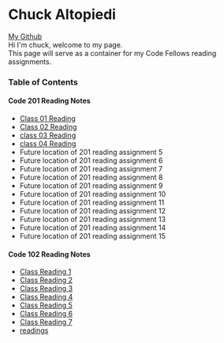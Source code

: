 # Chuck Altopiedi 
[My Github](https://github.com/ChuckAlto)  
Hi I'm chuck, welcome to my page.  
This page will serve as a container for my Code Fellows reading assignments.  

### Table of Contents
#### Code 201 Reading Notes
* [Class 01 Reading](class-01.md)
* [Class 02 Reading](class-02.md)
* [class 03 Reading](class-03.md)
* [class 04 Reading](class-04.md)
* Future location of 201 reading assignment 5
* Future location of 201 reading assignment 6
* Future location of 201 reading assignment 7
* Future location of 201 reading assignment 8
* Future location of 201 reading assignment 9
* Future location of 201 reading assignment 10
* Future location of 201 reading assignment 11
* Future location of 201 reading assignment 12
* Future location of 201 reading assignment 13
* Future location of 201 reading assignment 14
* Future location of 201 reading assignment 15

#### Code 102 Reading Notes
* [Class Reading 1](class1reading.md)  
* [Class Reading 2](class2reading.md)  
* [Class Reading 3](class3reading.md)  
* [Class Reading 4](class4reading.md)  
* [Class Reading 5](class5reading.md) 
* [Class Reading 6](class6reading.md) 
* [Class Reading 7](class7reading.md)
* [readings](readings.md) 

